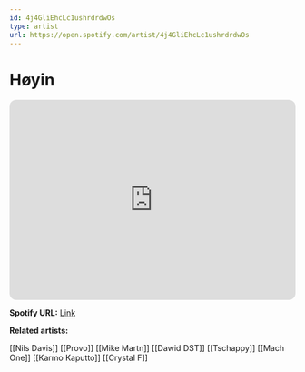 ```yaml
---
id: 4j4GliEhcLc1ushrdrdwOs
type: artist
url: https://open.spotify.com/artist/4j4GliEhcLc1ushrdrdwOs
---
```

# Høyin

<iframe style="border-radius:12px" src="https://open.spotify.com/embed/artist/4j4GliEhcLc1ushrdrdwOs" width="100%" height="352" frameBorder="0" allowfullscreen="" allow="autoplay; clipboard-write; encrypted-media; fullscreen; picture-in-picture" loading="lazy"></iframe>

**Spotify URL:** [Link](https://open.spotify.com/artist/4j4GliEhcLc1ushrdrdwOs)

**Related artists:**

[[Nils Davis]]
[[Provo]]
[[Mike Martn]]
[[Dawid DST]]
[[Tschappy]]
[[Mach One]]
[[Karmo Kaputto]]
[[Crystal F]]
